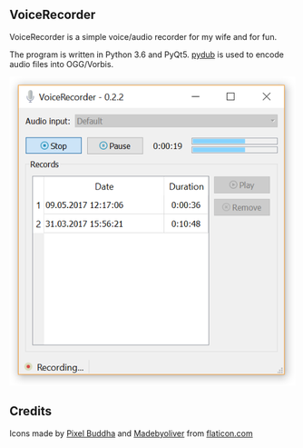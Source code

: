 ## VoiceRecorder

VoiceRecorder is a simple voice/audio recorder for my wife and for fun.

The program is written in Python 3.6 and PyQt5. [pydub](https://github.com/jiaaro/pydub) is used to encode audio files into OGG/Vorbis.

![Screenshot](https://github.com/espdev/VoiceRecorder/blob/master/screenshots/voicerecorder.png)

## Credits

Icons made by [Pixel Buddha](http://www.flaticon.com/authors/pixel-buddha) and [Madebyoliver](http://www.flaticon.com/authors/madebyoliver) from [flaticon.com](http://www.flaticon.com)
